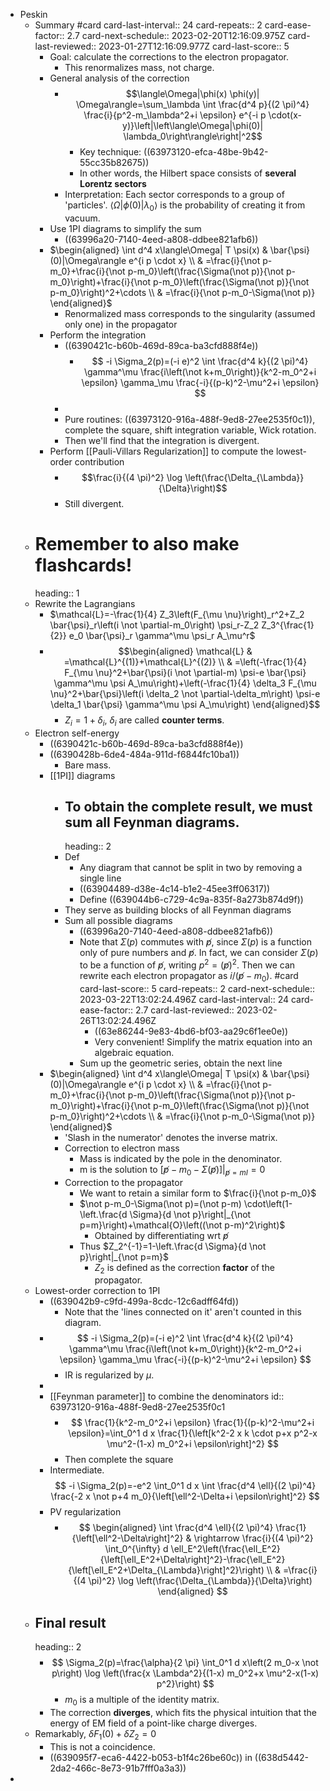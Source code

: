 - Peskin
	- Summary #card
	  card-last-interval:: 24
	  card-repeats:: 2
	  card-ease-factor:: 2.7
	  card-next-schedule:: 2023-02-20T12:16:09.975Z
	  card-last-reviewed:: 2023-01-27T12:16:09.977Z
	  card-last-score:: 5
		- Goal: calculate the corrections to the electron propagator.
			- This renormalizes mass, not charge.
		- General analysis of the correction
			- $$\langle\Omega|\phi(x) \phi(y)| \Omega\rangle=\sum_\lambda \int \frac{d^4 p}{(2 \pi)^4} \frac{i}{p^2-m_\lambda^2+i \epsilon} e^{-i p \cdot(x-y)}\left|\left\langle\Omega|\phi(0)| \lambda_0\right\rangle\right|^2$$
				- Key technique: ((63973120-efca-48be-9b42-55cc35b82675))
				- In other words, the Hilbert space consists of **several Lorentz sectors**
			- Interpretation: Each sector corresponds to a group of 'particles'. $\left\langle\Omega|\phi(0)| \lambda_0\right\rangle$ is the probability of creating it from vacuum.
		- Use 1PI diagrams to simplify the sum
			- ((63996a20-7140-4eed-a808-ddbee821afb6))
		- $\begin{aligned} \int d^4 x\langle\Omega| T \psi(x) & \bar{\psi}(0)|\Omega\rangle e^{i p \cdot x} \\ & =\frac{i}{\not p-m_0}+\frac{i}{\not p-m_0}\left(\frac{\Sigma(\not p)}{\not p-m_0}\right)+\frac{i}{\not p-m_0}\left(\frac{\Sigma(\not p)}{\not p-m_0}\right)^2+\cdots \\ & =\frac{i}{\not p-m_0-\Sigma(\not p)} \end{aligned}$
			- Renormalized mass corresponds to the singularity (assumed only one) in the propagator
		- Perform the integration
			- ((6390421c-b60b-469d-89ca-ba3cfd888f4e))
				- $$
				  -i \Sigma_2(p)=(-i e)^2 \int \frac{d^4 k}{(2 \pi)^4} \gamma^\mu \frac{i\left(\not k+m_0\right)}{k^2-m_0^2+i \epsilon} \gamma_\mu \frac{-i}{(p-k)^2-\mu^2+i \epsilon}
				  $$
			-
			- Pure routines: ((63973120-916a-488f-9ed8-27ee2535f0c1)), complete the square, shift integration variable, Wick rotation.
			- Then we'll find that the integration is divergent.
		- Perform [[Pauli-Villars Regularization]] to compute the lowest-order contribution
			- $$\frac{i}{(4 \pi)^2} \log \left(\frac{\Delta_{\Lambda}}{\Delta}\right)$$
			- Still divergent.
	- # Remember to also make flashcards!
	  heading:: 1
	- Rewrite the Lagrangians
		- $\mathcal{L}=-\frac{1}{4} Z_3\left(F_{\mu \nu}\right)_r^2+Z_2 \bar{\psi}_r\left(i \not \partial-m_0\right) \psi_r-Z_2 Z_3^{\frac{1}{2}} e_0 \bar{\psi}_r \gamma^\mu \psi_r A_\mu^r$
		- $$\begin{aligned}
		  \mathcal{L} & =\mathcal{L}^{(1)}+\mathcal{L}^{(2)} \\
		  & =\left(-\frac{1}{4} F_{\mu \nu}^2+\bar{\psi}(i \not \partial-m) \psi-e \bar{\psi} \gamma^\mu \psi A_\mu\right)+\left(-\frac{1}{4} \delta_3 F_{\mu \nu}^2+\bar{\psi}\left(i \delta_2 \not \partial-\delta_m\right) \psi-e \delta_1 \bar{\psi} \gamma^\mu \psi A_\mu\right)
		  \end{aligned}$$
			- $Z_i=1+\delta_i$, $\delta_i$ are called **counter terms**.
	- Electron self-energy
		- ((6390421c-b60b-469d-89ca-ba3cfd888f4e))
		- ((6390428b-6de4-484a-911d-f6844fc10ba1))
			- Bare mass.
		- [[1PI]] diagrams
			- ## To obtain the complete result, we must sum all Feynman diagrams.
			  heading:: 2
			- Def
				- Any diagram that cannot be split in two by removing a single line
				- ((63904489-d38e-4c14-b1e2-45ee3ff06317))
				- Define ((639044b6-c729-4c9a-835f-8a273b874d9f))
			- They serve as building blocks of all Feynman diagrams
			- Sum all possible diagrams
				- ((63996a20-7140-4eed-a808-ddbee821afb6))
				- Note that $\Sigma(p)$ commutes with $\not p$, since $\Sigma(p)$ is a function only of pure numbers and $\not p$. In fact, we can consider $\Sigma(p)$ to be a function of $\not p$, writing $p^2=(\not p)^2$. Then we can rewrite each electron propagator as $i /\left(\not p-m_0\right)$. #card
				  card-last-score:: 5
				  card-repeats:: 2
				  card-next-schedule:: 2023-03-22T13:02:24.496Z
				  card-last-interval:: 24
				  card-ease-factor:: 2.7
				  card-last-reviewed:: 2023-02-26T13:02:24.496Z
					- ((63e86244-9e83-4bd6-bf03-aa29c6f1ee0e))
					- Very convenient! Simplify the matrix equation into an algebraic equation.
				- Sum up the geometric series, obtain the next line
		- $\begin{aligned} \int d^4 x\langle\Omega| T \psi(x) & \bar{\psi}(0)|\Omega\rangle e^{i p \cdot x} \\ & =\frac{i}{\not p-m_0}+\frac{i}{\not p-m_0}\left(\frac{\Sigma(\not p)}{\not p-m_0}\right)+\frac{i}{\not p-m_0}\left(\frac{\Sigma(\not p)}{\not p-m_0}\right)^2+\cdots \\ & =\frac{i}{\not p-m_0-\Sigma(\not p)} \end{aligned}$
			- 'Slash in the numerator' denotes the inverse matrix.
			- Correction to electron mass
				- Mass is indicated by the pole in the denominator.
				- m is the solution to $\left.\left[\not p-m_0-\Sigma(\not p)\right]\right|_{\not p=mI}=0$
			- Correction to the propagator
				- We want to retain a similar form to $\frac{i}{\not p-m_0}$
				- $\not p-m_0-\Sigma(\not p)=(\not p-m) \cdot\left(1-\left.\frac{d \Sigma}{d \not p}\right|_{\not p=m}\right)+\mathcal{O}\left((\not p-m)^2\right)$
					- Obtained by differentiating wrt $\not p$
				- Thus $Z_2^{-1}=1-\left.\frac{d \Sigma}{d \not p}\right|_{\not p=m}$
					- $Z_2$ is defined as the correction **factor** of the propagator.
	- Lowest-order correction to 1PI
		- ((639042b9-c9fd-499a-8cdc-12c6adff64fd))
			- Note that the 'lines connected on it' aren't counted in this diagram.
		- $$
		  -i \Sigma_2(p)=(-i e)^2 \int \frac{d^4 k}{(2 \pi)^4} \gamma^\mu \frac{i\left(\not k+m_0\right)}{k^2-m_0^2+i \epsilon} \gamma_\mu \frac{-i}{(p-k)^2-\mu^2+i \epsilon}
		  $$
			- IR is regularized by $\mu$.
		-
		- [[Feynman parameter]] to combine the denominators
		  id:: 63973120-916a-488f-9ed8-27ee2535f0c1
			- $$
			  \frac{1}{k^2-m_0^2+i \epsilon} \frac{1}{(p-k)^2-\mu^2+i \epsilon}=\int_0^1 d x \frac{1}{\left[k^2-2 x k \cdot p+x p^2-x \mu^2-(1-x) m_0^2+i \epsilon\right]^2}
			  $$
			- Then complete the square
		- Intermediate. 
		  $$
		  -i \Sigma_2(p)=-e^2 \int_0^1 d x \int \frac{d^4 \ell}{(2 \pi)^4} \frac{-2 x \not p+4 m_0}{\left[\ell^2-\Delta+i \epsilon\right]^2}
		  $$
		- PV regularization
			- $$
			  \begin{aligned}
			  \int \frac{d^4 \ell}{(2 \pi)^4} \frac{1}{\left[\ell^2-\Delta\right]^2} & \rightarrow \frac{i}{(4 \pi)^2} \int_0^{\infty} d \ell_E^2\left(\frac{\ell_E^2}{\left[\ell_E^2+\Delta\right]^2}-\frac{\ell_E^2}{\left[\ell_E^2+\Delta_{\Lambda}\right]^2}\right) \\
			  & =\frac{i}{(4 \pi)^2} \log \left(\frac{\Delta_{\Lambda}}{\Delta}\right)
			  \end{aligned}
			  $$
	- ## Final result
	  heading:: 2
		- $$
		  \Sigma_2(p)=\frac{\alpha}{2 \pi} \int_0^1 d x\left(2 m_0-x \not p\right) \log \left(\frac{x \Lambda^2}{(1-x) m_0^2+x \mu^2-x(1-x) p^2}\right)
		  $$
			- $m_0$ is a multiple of the identity matrix.
		- The correction **diverges**, which fits the physical intuition that the energy of EM field of a point-like charge diverges.
	- Remarkably, $\delta F_1(0)+\delta Z_2=0$
		- This is not a coincidence.
		- ((639095f7-eca6-4422-b053-b1f4c26be60c)) in ((638d5442-2da2-466c-8e73-91b7fff0a3a3))
-